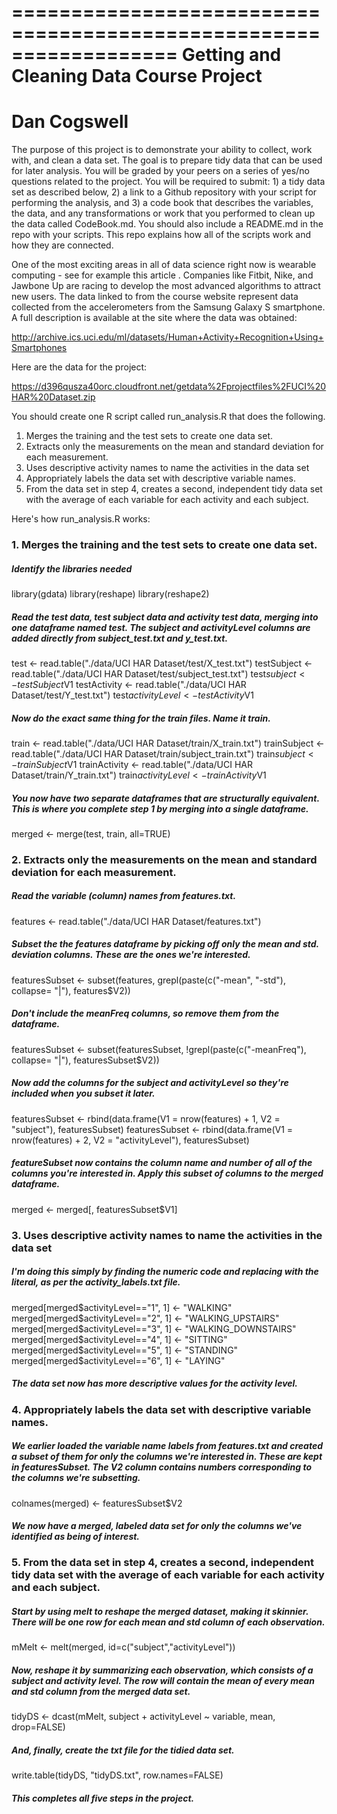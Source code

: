 ==================================================================
Getting and Cleaning Data
Course Project
==================================================================
Dan Cogswell
==================================================================

The purpose of this project is to demonstrate your ability to collect, work with, and clean a data set. The goal is to prepare tidy data that can be used for later analysis. You will be graded by your peers on a series of yes/no questions related to the project. You will be required to submit: 1) a tidy data set as described below, 2) a link to a Github repository with your script for performing the analysis, and 3) a code book that describes the variables, the data, and any transformations or work that you performed to clean up the data called CodeBook.md. You should also include a README.md in the repo with your scripts. This repo explains how all of the scripts work and how they are connected.  

One of the most exciting areas in all of data science right now is wearable computing - see for example this article . Companies like Fitbit, Nike, and Jawbone Up are racing to develop the most advanced algorithms to attract new users. The data linked to from the course website represent data collected from the accelerometers from the Samsung Galaxy S smartphone. A full description is available at the site where the data was obtained: 

http://archive.ics.uci.edu/ml/datasets/Human+Activity+Recognition+Using+Smartphones 

Here are the data for the project: 

https://d396qusza40orc.cloudfront.net/getdata%2Fprojectfiles%2FUCI%20HAR%20Dataset.zip 

You should create one R script called run_analysis.R that does the following. 
1. Merges the training and the test sets to create one data set.
2. Extracts only the measurements on the mean and standard deviation for each measurement. 
3. Uses descriptive activity names to name the activities in the data set
4. Appropriately labels the data set with descriptive variable names. 
5. From the data set in step 4, creates a second, independent tidy data set with the average of each variable for each activity and each subject.

Here's how run_analysis.R works:
### 1. Merges the training and the test sets to create one data set.

##### Identify the libraries needed
library(gdata)
library(reshape)
library(reshape2)

##### Read the test data, test subject data and activity test data, merging into one dataframe named test. The subject and activityLevel columns are added directly from subject_test.txt and y_test.txt.
test <- read.table("./data/UCI HAR Dataset/test/X_test.txt")
testSubject <- read.table("./data/UCI HAR Dataset/test/subject_test.txt")
test$subject <- testSubject$V1
testActivity <- read.table("./data/UCI HAR Dataset/test/Y_test.txt")
test$activityLevel <- testActivity$V1
##### Now do the exact same thing for the train files. Name it train.
train <- read.table("./data/UCI HAR Dataset/train/X_train.txt")
trainSubject <- read.table("./data/UCI HAR Dataset/train/subject_train.txt")
train$subject <- trainSubject$V1
trainActivity <- read.table("./data/UCI HAR Dataset/train/Y_train.txt")
train$activityLevel <- trainActivity$V1
##### You now have two separate dataframes that are structurally equivalent. This is where you complete step 1 by merging into a single dataframe.
merged <- merge(test, train, all=TRUE)


### 2. Extracts only the measurements on the mean and standard deviation for each measurement. 
##### Read the variable (column) names from features.txt.
features <- read.table("./data/UCI HAR Dataset/features.txt")
##### Subset the the features dataframe by picking off only the mean and std. deviation columns. These are the ones we're interested.
featuresSubset <- subset(features, grepl(paste(c("-mean", "-std"), collapse= "|"), features$V2))
##### Don't include the meanFreq columns, so remove them from the dataframe.
featuresSubset <- subset(featuresSubset, !grepl(paste(c("-meanFreq"), collapse= "|"), featuresSubset$V2))
##### Now add the columns for the subject and activityLevel so they're included when you subset it later.
featuresSubset <- rbind(data.frame(V1 = nrow(features) + 1, V2 = "subject"), featuresSubset)
featuresSubset <- rbind(data.frame(V1 = nrow(features) + 2, V2 = "activityLevel"), featuresSubset)
##### featureSubset now contains the column name and number of all of the columns you're interested in. Apply this subset of columns to the merged dataframe.
merged <- merged[, featuresSubset$V1]

### 3. Uses descriptive activity names to name the activities in the data set
##### I'm doing this simply by finding the numeric code and replacing with the literal, as per the activity_labels.txt file.
merged[merged$activityLevel=="1", 1] <- "WALKING"
merged[merged$activityLevel=="2", 1] <- "WALKING_UPSTAIRS"
merged[merged$activityLevel=="3", 1] <- "WALKING_DOWNSTAIRS"
merged[merged$activityLevel=="4", 1] <- "SITTING"
merged[merged$activityLevel=="5", 1] <- "STANDING"
merged[merged$activityLevel=="6", 1] <- "LAYING"
##### The data set now has more descriptive values for the activity level.

### 4. Appropriately labels the data set with descriptive variable names.
##### We earlier loaded the variable name labels from features.txt and created a subset of them for only the columns we're interested in. These are kept in featuresSubset. The V2 column contains numbers corresponding to the columns we're subsetting.
colnames(merged) <- featuresSubset$V2
##### We now have a merged, labeled data set for only the columns we've identified as being of interest.

### 5. From the data set in step 4, creates a second, independent tidy data set with the average of each variable for each activity and each subject.
##### Start by using melt to reshape the merged dataset, making it skinnier. There will be one row for each mean and std column of each observation.
mMelt <- melt(merged, id=c("subject","activityLevel"))
##### Now, reshape it by summarizing each observation, which consists of a subject and activity level. The row will contain the mean of every mean and std column from the merged data set.
tidyDS <- dcast(mMelt, subject + activityLevel ~ variable, mean, drop=FALSE)
##### And, finally, create the txt file for the tidied data set.
write.table(tidyDS, "tidyDS.txt", row.names=FALSE) 
##### This completes all five steps in the project.
